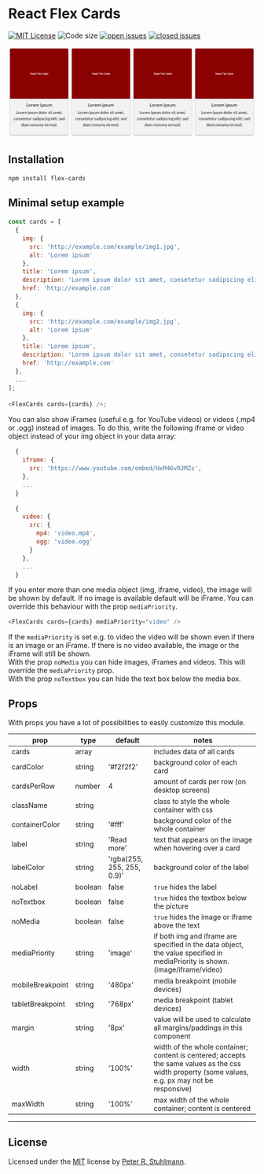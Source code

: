 # React Flex Cards

[![MIT License](https://img.shields.io/github/license/peter-stuhlmann/ReactFlexCards.svg)](https://github.com/peter-stuhlmann/ReactFlexCards/blob/master/LICENSE)
![Code size](https://img.shields.io/github/languages/code-size/peter-stuhlmann/ReactFlexCards.svg)
[![open issues](https://img.shields.io/github/issues/peter-stuhlmann/ReactFlexCards.svg)](https://github.com/peter-stuhlmann/ReactFlexCards/issues?q=is%3Aopen+is%3Aissue)
[![closed issues](https://img.shields.io/github/issues-closed/peter-stuhlmann/ReactFlexCards.svg)](https://github.com/peter-stuhlmann/ReactFlexCards/issues?q=is%3Aissue+is%3Aclosed)

![Demo Screenshot](./demo-screenshot.png)

## Installation

```
npm install flex-cards
```

## Minimal setup example

```javascript
const cards = [
  {
    img: {
      src: 'http://example.com/example/img1.jpg',
      alt: 'Lorem ipsum'
    },
    title: 'Lorem ipsum',
    description: 'Lorem ipsum dolor sit amet, consetetur sadipscing elitr.',
    href: 'http://example.com'
  },
  {
    img: {
      src: 'http://example.com/example/img2.jpg',
      alt: 'Lorem ipsum'
    },
    title: 'Lorem ipsum',
    description: 'Lorem ipsum dolor sit amet, consetetur sadipscing elitr.',
    href: 'http://example.com'
  },
  ...
];

<FlexCards cards={cards} />;
```

You can also show iFrames (useful e.g. for YouTube videos) or videos (.mp4 or .ogg) instead of images. To do this, write the following iframe or video object instead of your img object in your data array:

```javascript
  {
    iframe: {
      src: 'https://www.youtube.com/embed/HxM46vRJMZs',
    },
    ...
  }
```

```javascript
  {
    video: {
      src: {
        mp4: 'video.mp4',
        ogg: 'video.ogg'
      }
    },
    ...
  }
```

<!-- If you enter both img and iframe, the image will be shown by default. You can override that behaviour with the prop `mediaPriority`. -->

If you enter more than one media object (img, iframe, video), the image will be shown by default. If no image is available default will be iFrame. You can override this behaviour with the prop `mediaPriority`.

```javascript
<FlexCards cards={cards} mediaPriority="video" />
```

If the `mediaPriority` is set e.g. to video the video will be shown even if there is an image or an iFrame. If there is no video available, the image or the iFrame will still be shown.  
With the prop `noMedia` you can hide images, iFrames and videos. This will override the `mediaPriority` prop.  
With the prop `noTextbox` you can hide the text box below the media box.

## Props

With props you have a lot of possibilities to easily customize this module.

| prop             | type    | default                    | notes                                                                                                                                             |
| ---------------- | ------- | -------------------------- | ------------------------------------------------------------------------------------------------------------------------------------------------- |
| cards            | array   |                            | includes data of all cards                                                                                                                        |
| cardColor        | string  | '#f2f2f2'                  | background color of each card                                                                                                                     |
| cardsPerRow      | number  | 4                          | amount of cards per row (on desktop screens)                                                                                                      |
| className        | string  |                            | class to style the whole container with css                                                                                                       |
| containerColor   | string  | '#fff'                     | background color of the whole container                                                                                                           |
| label            | string  | 'Read more'                | text that appears on the image when hovering over a card                                                                                          |
| labelColor       | string  | 'rgba(255, 255, 255, 0.9)' | background color of the label                                                                                                                     |
| noLabel          | boolean | false                      | `true` hides the label                                                                                                                            |
| noTextbox        | boolean | false                      | `true` hides the textbox below the picture                                                                                                        |
| noMedia          | boolean | false                      | `true` hides the image or iframe above the text                                                                                                   |
| mediaPriority    | string  | 'image'                    | if both img and iframe are specified in the data object, the value specified in mediaPriority is shown. (image/iframe/video)                      |
| mobileBreakpoint | string  | '480px'                    | media breakpoint (mobile devices)                                                                                                                 |
| tabletBreakpoint | string  | '768px'                    | media breakpoint (tablet devices)                                                                                                                 |
| margin           | string  | '8px'                      | value will be used to calculate all margins/paddings in this component                                                                            |
| width            | string  | '100%'                     | width of the whole container; content is centered; accepts the same values as the css width property (some values, e.g. px may not be responsive) |
| maxWidth         | string  | '100%'                     | max width of the whole container; content is centered                                                                                             |

---

## License

Licensed under the [MIT](https://github.com/peter-stuhlmann/ReactFlexCards/blob/master/LICENSE) license by [Peter R. Stuhlmann](https://peter-stuhlmann-webentwicklung.de).
